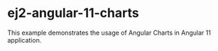 # ej2-angular-11-charts
This example demonstrates the usage of Angular Charts  in Angular 11 application.
